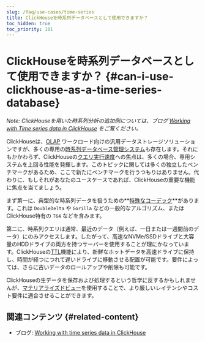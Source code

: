 ```yaml
---
slug: /faq/use-cases/time-series
title: ClickHouseを時系列データベースとして使用できますか？
toc_hidden: true
toc_priority: 101
---
```



# ClickHouseを時系列データベースとして使用できますか？ {#can-i-use-clickhouse-as-a-time-series-database}

_Note: ClickHouseを用いた時系列分析の追加例については、ブログ [Working with Time series data in ClickHouse](https://clickhouse.com/blog/working-with-time-series-data-and-functions-ClickHouse) をご覧ください。_

ClickHouseは、[OLAP](../../faq/general/olap.md) ワークロード向けの汎用データストレージソリューションですが、多くの専用の[時系列データベース管理システム](https://clickhouse.com/engineering-resources/what-is-time-series-database)も存在します。それにもかかわらず、ClickHouseの[クエリ実行速度](../../concepts/why-clickhouse-is-so-fast.md)への焦点は、多くの場合、専用システムを上回る性能を発揮します。このトピックに関しては多くの独立したベンチマークがあるため、ここで新たにベンチマークを行うつもりはありません。代わりに、もしそれがあなたのユースケースであれば、ClickHouseの重要な機能に焦点を当てましょう。

まず第一に、典型的な時系列データを扱うための**[特殊なコーデック](../../sql-reference/statements/create/table.md#specialized-codecs)**があります。これは `DoubleDelta` や `Gorilla` などの一般的なアルゴリズム、またはClickHouse特有の `T64` などを含みます。

第二に、時系列クエリは通常、最近のデータ（例えば、一日または一週間前のデータ）にのみアクセスします。したがって、高速なNVMe/SSDドライブと大容量のHDDドライブの両方を持つサーバーを使用することが理にかなっています。ClickHouseの[TTL](/engines/table-engines/mergetree-family/mergetree#table_engine-mergetree-ttl)機能により、新鮮なホットデータを高速ドライブに保持し、時間が経つにつれて遅いドライブに移動させる配置が可能です。要件によっては、さらに古いデータのロールアップや削除も可能です。

ClickHouseの生データを保存および処理するという哲学に反するかもしれませんが、[マテリアライズドビュー](../../sql-reference/statements/create/view.md)を使用することで、より厳しいレイテンシやコスト要件に適合させることができます。

## 関連コンテンツ {#related-content}

- ブログ: [Working with time series data in ClickHouse](https://clickhouse.com/blog/working-with-time-series-data-and-functions-ClickHouse)
